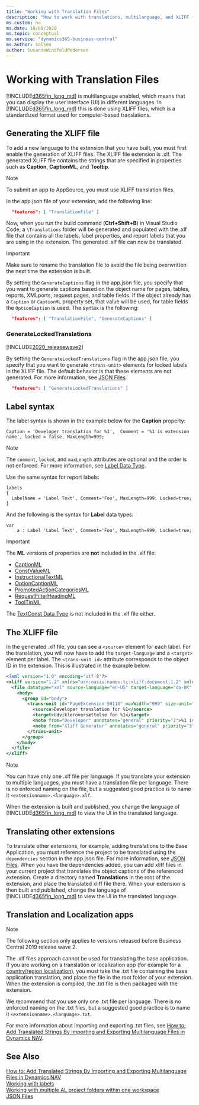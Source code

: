 ```yaml
---
title: "Working with Translation Files"
description: "How to work with translations, multilanguage, and XLIFF files in Business Central"
ms.custom: na
ms.date: 10/08/2020
ms.topic: conceptual
ms.service: "dynamics365-business-central"
ms.author: solsen
author: SusanneWindfeldPedersen
---
```


# Working with Translation Files

[!INCLUDE[d365fin_long_md](includes/d365fin_long_md.md)] is multilanguage enabled, which means that you can display the user interface (UI) in different languages. In [!INCLUDE[d365fin_long_md](includes/d365fin_long_md.md)] this is done using XLIFF files, which is a standardized format used for computer-based translations. 

## Generating the XLIFF file

To add a new language to the extension that you have built, you must first enable the generation of XLIFF files. The XLIFF file extension is .xlf. The generated XLIFF file contains the strings that are specified in properties such as **Caption**, **CaptionML**, and **Tooltip**.

> [!NOTE]  
> To submit an app to AppSource, you must use XLIFF translation files.

In the app.json file of your extension, add the following line:

```json
  "features": [ "TranslationFile" ]
```

Now, when you run the build command (**Ctrl+Shift+B**) in Visual Studio Code, a `\Translations` folder will be generated and populated with the .xlf file that contains all the labels, label properties, and report labels that you are using in the extension. The generated .xlf file can now be translated.

> [!IMPORTANT]  
> Make sure to rename the translation file to avoid the file being overwritten the next time the extension is built.

By setting the `GenerateCaptions` flag in the app.json file, you specify that you want to generate captions based on the object name for pages, tables, reports, XMLports, request pages, and table fields. If the object already has a `Caption` or `CaptionML` property set, that value will be used, for table fields the `OptionCaption` is used. The syntax is the following:

```json
  "features": [ "TranslationFile", "GenerateCaptions" ]
```

### GenerateLockedTranslations

[!INCLUDE[2020_releasewave2](../includes/2020_releasewave2.md)]

By setting the `GenerateLockedTranslations` flag in the app.json file, you specify that you want to generate `<trans-unit>` elements for locked labels in the XLIFF file. The default behavior is that these elements are not generated. For more information, see [JSON Files](devenv-json-files.md).

```json
  "features": [ "GenerateLockedTranslations" ]
```

## Label syntax
The label syntax is shown in the example below for the **Caption** property: 

```AL
Caption = 'Developer translation for %1',  Comment = '%1 is extension name', locked = false, MaxLength=999; 
```

> [!NOTE]  
> The `comment`, `locked`, and `maxLength` attributes are optional and the order is not enforced. For more information, see [Label Data Type](methods-auto/label/label-data-type.md).

Use the same syntax for report labels:  

```AL
labels
{
  LabelName = 'Label Text', Comment='Foo', MaxLength=999, Locked=true;
} 
```

And the following is the syntax for **Label** data types:

```AL
var
    a : Label 'Label Text', Comment='Foo', MaxLength=999, Locked=true;
```

> [!IMPORTANT]  
> The **ML** versions of properties are **not** included in the .xlf file:  
> - [CaptionML](properties/devenv-captionml-property.md)
> - [ConstValueML](./properties/devenv-properties.md)
> - [InstructionalTextML](properties/devenv-instructionaltextml-property.md)
> - [OptionCaptionML](properties/devenv-optioncaptionml-property.md)
> - [PromotedActionCategoriesML](properties/devenv-promotedactioncategoriesml-property.md)
> - [RequestFilterHeadingML](properties/devenv-requestfilterheadingml-property.md)
> - [ToolTipML](properties/devenv-tooltipml-property.md)
> 
> The [TextConst Data Type](methods-auto/textconst/textconst-data-type.md) is not included in the .xlf file either.


## The XLIFF file

In the generated .xlf file, you can see a `<source>` element for each label. For the translation, you will now have to add the `target-language` and a `<target>` element per label. The `<trans-unit id>` attribute corresponds to the object ID in the extension. This is illustrated in the example below.

```xml
<?xml version="1.0" encoding="utf-8"?>
<xliff version="1.2" xmlns="urn:oasis:names:tc:xliff:document:1.2" xmlns:xsi="https://www.w3.org/2001/XMLSchema-instance" xsi:schemaLocation="urn:oasis:names:tc:xliff:document:1.2 xliff-core-1.2-transitional.xsd">
  <file datatype="xml" source-language="en-US" target-language="da-DK" original="ALProject16">
    <body>
      <group id="body">
        <trans-unit id="PageExtension 50110" maxWidth="999" size-unit="char" translate="yes" xml:space="preserve">
          <source>Developer translation for %1</source>
          <target>Udvikleroversættelse for %1</target>
          <note from="Developer" annotates="general" priority="2">%1 is extension name</note>
          <note from="Xliff Generator" annotates="general" priority="3">PageExtension - PageExtension</note>
        </trans-unit>
      </group>
    </body>
  </file>
</xliff>
```

> [!NOTE]  
> You can have only one .xlf file per language. If you translate your extension to multiple languages, you must have a translation file per language. There is no enforced naming on the file, but a suggested good practice is to name it `<extensionname>.<language>.xlf`.

When the extension is built and published, you change the language of [!INCLUDE[d365fin_long_md](includes/d365fin_long_md.md)] to view the UI in the translated language. 

## Translating other extensions

To translate other extensions, for example, adding translations to the Base Application, you must reference the project to be translated using the `dependencies` section in the app.json file. For more information, see [JSON Files](devenv-json-files.md). When you have the dependencies added, you can add xliff files in your current project that translates the object captions of the referenced extension. Create a directory named **Translations** in the root of the extension, and place the translated xliff file there. When your extension is then built and published, change the language of [!INCLUDE[d365fin_long_md](includes/d365fin_long_md.md)] to view the UI in the translated language. 


## Translation and Localization apps

> [!NOTE]  
> The following section only applies to versions released before Business Central 2019 release wave 2.

The .xlf files approach cannot be used for translating the base application. If you are working on a translation or localization app (for example for a [country/region localization](readiness/readiness-develop-localization.md)), you must take the .txt file containing the base application translation, and place the file in the root folder of your extension. When the extension is compiled, the .txt file is then packaged with the extension. 

We recommend that you use only one .txt file per language. There is no enforced naming on the .txt files, but a suggested good practice is to name it `<extensionname>.<language>.txt`.  

For more information about importing and exporting .txt files, see [How to: Add Translated Strings By Importing and Exporting Multilanguage Files in Dynamics NAV](/dynamics-nav/how-to--add-translated-strings-by-importing-and-exporting-multilanguage-files).

## See Also
[How to: Add Translated Strings By Importing and Exporting Multilanguage Files in Dynamics NAV](/dynamics-nav/how-to--add-translated-strings-by-importing-and-exporting-multilanguage-files)   
[Working with labels](devenv-using-labels.md)    
[Working with multiple AL project folders within one workspace](devenv-multiroot-workspaces.md)  
[JSON Files](devenv-json-files.md)